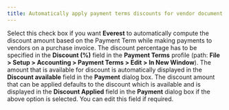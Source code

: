 ```yaml
---
title: Automatically apply payment terms discounts for vendor document
---
```



Select this check box if you want **Everest**  to automatically compute the discount amount based on the Payment Term  while making payments to vendors on a purchase invoice. The discount percentage  has to be specified in the **Discount (%)**  field in the **Payment Terms** profile  (path: **File &gt; Setup &gt; Accounting 
 &gt; Payment Terms &gt; Edit &gt; In New Window**). The amount that  is available for discount is automatically displayed in the **Discount 
 available** field in the **Payment**  dialog box. The discount amount that can be applied defaults to the discount  which is available and is displayed in the **Discount 
 Applied** field in the **Payment**  dialog box if the above option is selected. You can edit this field if  required.

